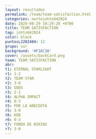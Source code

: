 ```yaml
---
layout: resultados
permalink: /team/team-satisfaction.html
categories: nortejohto042024
date: 2020-08-29 10:29:20 +0700
title: TEAM SATISFACTION
tag: johto042024
color: black
puntosLJ202404: 12
grupo: sur
background: '#F16C38'
cover: /assets/backCard.png
team: TEAM SATISFACTION
abr: 
t1: ETERNAL STARLIGHT
r1: 1-2
t2: TEAM STAR
r2: 3-0
t3: GODS
r3: 2-1
t4: ALPHA IMPACT
r4: 0-3
t5: POR LA ANECDOTA
r5: 3-0
t6: KOD
r6: 0-3
t7: FONDO DE BIKINI
r7: 3-0
---
```



